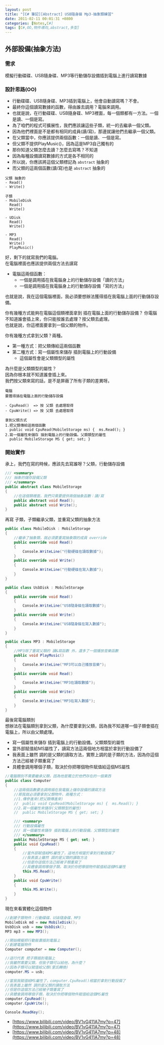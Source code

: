```yaml
---
layout: post
title: "[C# 筆記][Abstract] USB隨身碟 Mp3-抽象類練習"
date: 2011-02-11 00:01:31 +0800
categories: [Notes,C#]
tags: [C#,OO,物件導向,abstract,多型]
---
```


## 外部設備(抽象方法)
### 需求
模擬行動碟碟、USB隨身碟、MP3等行動儲存設備插到電腦上進行讀寫數據

### 設計思路(OO)
- 行動碟碟、USB隨身碟、MP3插到電腦上，他會自動讀寫嗎？不會。
- 最終你這個讀寫數據的函數，得由誰去調用？電腦來調用。
- 也就是說，在行動碟碟、USB隨身碟、MP3裡面，每一個類都有一方法。一個是讀、一個是寫。
- 為了咱們的程式可擴展性，我們應該讓這些子類，統一的去繼承一個父類。
- 因為他們裡面是不是都有相同的成員(讀/寫)，那邊就讓他們去繼承一個父類。
- 在父類當中，你應該提供兩個函數：一個是讀、一個是寫。
- 但父類不提供PlayMusic()，因為這是MP3自己獨有的
- 那你知道父類怎麼去讀？怎麼去寫嗎？不知道
- 因為每種設備讀寫數據的方式是各不相同的
- 所以說，你應該將這個父類標記為 `abstract` 抽象的
- 而父類的這兩個函數(讀/寫)也是 `abstract` 抽象的
```
父類 抽象的
- Read()
- Write()

子類
- MobileDisk
  Read()
  Write()

- UDisk
  Read()
  Write()

- MP3
  Read()
  Write()
  PlayMusic()
```
好，剩下的就寫我們的電腦。  
在電腦裡面也應該提供兩個方法去讀寫  
- 電腦這兩個函數：
    - 一個是調用插在我電腦身上的行動儲存設備「讀的方法」
    - 一個是調用插在我電腦身上的行動儲存設備「寫的方法」
    
也就是說，我在這個電腦裡面，我必須要想辦法獲得插在我電腦上面的行動儲存設備。    

你有幾種方式能夠在電腦這個類裡面拿到 插在電腦上面的行動儲存設備？
你電腦不知道誰會插上來，你只能按誰去處理？按父類去處理。    
也就是說，你這裡面要拿到一個父類的物件。    

你有幾種方式拿到父類？兩種。
- 第一種方式：把父類傳給這兩個函數
- 第二種方式：寫一個屬性來儲存 插到電腦上的行動設備
    - 這個屬性會是父類類型的屬性        

為什麼是父類類型的屬性？    
因為你根本就不知道誰會插上來。  
我們按父類來寫的話，是不是屏蔽了所有子類的差異呀。    

```
電腦
要獲得插在電腦上面的行動儲存設備

- CpuRead()  => 按 父類 去處理取得
- CpuWrite() => 按 父類 去處理取得

拿到父類方式
1.把父類傳給這兩個函數
  public void CpuRead(MobileStorage ms) {  ms.Read(); }
2.寫一個屬性來儲存 插到電腦上的行動設備。父類類型的屬性
  public MobileStorage MS { get; set; }
```
### 開始實作
承上，我們在寫的時候，應該先去寫誰呀？父類，行動儲存設備     

```c#
/// <summary>
/// 抽象的儲存設備父類
/// </summary>
public abstract class MobileStorage
{
    //在這個類裡面，我們只需要提供兩個抽象函數：讀/寫
    public abstract void Read();
    public abstract void Write();
}
```
再寫 子類，子類繼承父類，並重寫父類的抽象方法
```c#
public class MobileDisk : MobileStorage
{
    //繼承了抽象類，就必須要重寫抽象類的成員 override
    public override void Read()
    {
        Console.WriteLine("行動硬碟在讀取數據");
    }
    public override void Write()
    {
        Console.WriteLine("行動硬碟在寫入數據");
    }
}

public class UsbDisk : MobileStorage
{
    public override void Read()
    {
        Console.WriteLine("USB隨身碟在讀取數據");
    }
    public override void Write()
    {
        Console.WriteLine("USB隨身碟在寫入數據");
    }
}

public class MP3 : MobileStorage
{
    //MP3除了重寫父類的 讀&寫函數 外，還多了一個播放音樂函數
    public void PlayMusic()
    {
        Console.WriteLine("MP3可以自己播放音樂");
    }
    public override void Read()
    {
        Console.WriteLine("MP3在讀取數據");
    }
    public override void Write()
    {
        Console.WriteLine("MP3在寫入數據");
    }
}
```
最後寫電腦類別      
想辦法在電腦類別拿到父類，為什麼要拿到父類，因為我不知道哪一個子類會插在電腦上，所以由父類處理。
- 寫一個屬性來儲存 插到電腦上的行動設備。父類類型的屬性
- 當外部賦值給MS屬性了，讀寫方法這兩個地方相當於拿到行動設備了
- 我表面上雖然 調的是父類的讀取方法，實際上調的是子類的方法，因為你這個方法己經被子類重寫了
- 具體會調用哪個子類，取決於你把哪個物件賦值給這個MS屬性

```c#
//電腦類別不需要繼承父類，因為他是獨立於他們存在的一個東西
public class Computer
{
    //這兩個函數要去調用插在我電腦上儲存設備的讀寫方法
    //那我就必須要拿到父類物件，兩種方式：
    //1.傳參進來(把父類傳進來)
    //  public void CpuRead(MobileStorage ms) {  ms.Read(); }
    //2.寫一個屬性來儲存(父類類型的屬性)
    //  public MobileStorage MS { get; set; }

    /// <summary>
    /// 行動設備屬性
    /// 寫一個屬性來儲存 插到電腦上的行動設備。父類類型的屬性
    /// </summary>
    public MobileStorage MS { get; set; }
    public void CpuRead()
    {
        //當外部賦值給MS屬性了，這地方相當於拿到行動設備了
        //我表面上雖然 調的是父類的讀取方法
        //但是你這個方法己經被子類重寫了
        //具體會調用哪個子類，取決於你把哪個物件賦值給這個MS屬性
        this.MS.Read();
    }
    public void CpuWrite()
    {
        this.MS.Write();
    }
}
```
現在來看實體化這個物件

```c#
//創建子類物件：行動碟碟、USB隨身碟、MP3
MobileDisk md = new MobileDisk();
UsbDisk usb = new UsbDisk();
MP3 mp3 = new MP3();

//開始模擬把行動裝置插到電腦上
//創建電腦物件
Computer computer = new Computer();

//這行代表 把子類插到電腦上
//我雖然需要父類，但我子類可以給他，為什麼？
//因為子類可以賦值給父類(里氏轉換)
computer.MS = usb; 

//當我我賦值給MS屬性了，computer.CpuRead()相當於拿到行動設備了
//我表面上雖然 調的是父類的讀取方法
//但是你這個方法己經被子類重寫了
//具體會調用哪個子類，取決於你把哪個物件賦值給這個MS屬性
computer.CpuRead();
computer.CpuWrite();

Console.ReadKey();
```

- [https://www.bilibili.com/video/BV1vG411A7my?p=47](https://www.bilibili.com/video/BV1vG411A7my?p=47)
- [https://www.bilibili.com/video/BV1vG411A7my?p=48](https://www.bilibili.com/video/BV1vG411A7my?p=48)